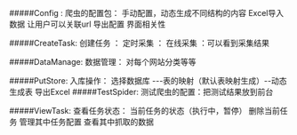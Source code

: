 #####Config :
        爬虫的配置包：
                    手动配置，动态生成不同结构的内容
                    Excel导入数据 让用户可以关联url
                    导出配置
                    界面相关性

#####CreateTask:
        创建任务  ：
                定时采集  ：
                在线采集  ：可以看到采集结果

#####DataManage:
        数据管理：
               对每个网站分类等等


#####PutStore:
        入库操作：
         选择数据库 ---表的映射（默认表映射生成）--动态生成表
         导出Excel
#####TestSpider:
        测试爬虫的配置：把测试结果放到前台


#####ViewTask:
       查看任务状态：
        当前任务的状态（执行中，暂停）
        删除当前任务
        管理其中任务配置
        查看其中抓取的数据